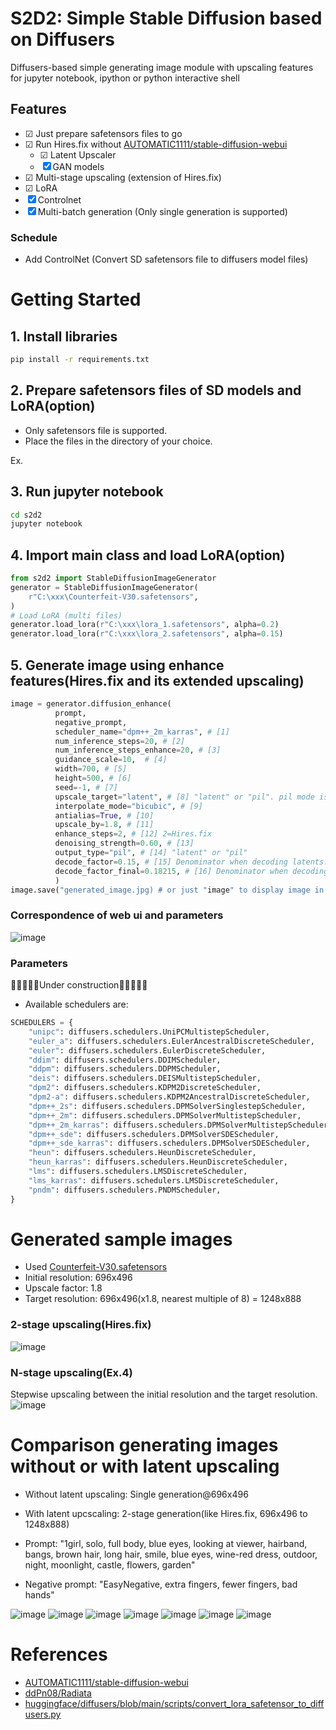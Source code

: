 # S2D2: Simple Stable Diffusion based on Diffusers
Diffusers-based simple generating image module with upscaling features for jupyter notebook, ipython or python interactive shell

## Features
- ☑ Just prepare safetensors files to go
- ☑ Run Hires.fix without [AUTOMATIC1111/stable-diffusion-webui](https://github.com/AUTOMATIC1111/stable-diffusion-webui)
  - ☑ Latent Upscaler
  - ☒ GAN models
- ☑ Multi-stage upscaling (extension of Hires.fix)
- ☑ LoRA
- ☒ Controlnet
- ☒ Multi-batch generation (Only single generation is supported)

### Schedule
- Add ControlNet (Convert SD safetensors file to diffusers model files)

# Getting Started
## 1. Install libraries
```bash
pip install -r requirements.txt
```

## 2. Prepare safetensors files of SD models and LoRA(option)
- Only safetensors file is supported.
- Place the files in the directory of your choice.

Ex. 

## 3. Run jupyter notebook
```bash
cd s2d2
jupyter notebook
```

## 4. Import main class and load LoRA(option)
```python
from s2d2 import StableDiffusionImageGenerator
generator = StableDiffusionImageGenerator(
    r"C:\xxx\Counterfeit-V30.safetensors",
)
# Load LoRA (multi files)
generator.load_lora(r"C:\xxx\lora_1.safetensors", alpha=0.2)
generator.load_lora(r"C:\xxx\lora_2.safetensors", alpha=0.15)
```

## 5. Generate image using enhance features(Hires.fix and its extended upscaling)
```python
image = generator.diffusion_enhance(
          prompt,
          negative_prompt,
          scheduler_name="dpm++_2m_karras", # [1]
          num_inference_steps=20, # [2]
          num_inference_steps_enhance=20, # [3]
          guidance_scale=10,  # [4]
          width=700, # [5]
          height=500, # [6]
          seed=-1, # [7]
          upscale_target="latent", # [8] "latent" or "pil". pil mode is temporary implemented.
          interpolate_mode="bicubic", # [9]
          antialias=True, # [10]
          upscale_by=1.8, # [11]
          enhance_steps=2, # [12] 2=Hires.fix
          denoising_strength=0.60, # [13]
          output_type="pil", # [14] "latent" or "pil"
          decode_factor=0.15, # [15] Denominator when decoding latents. Used to adjust the saturation of the image during decoding.
          decode_factor_final=0.18215, # [16] Denominator when decoding final latents.
          )
image.save("generated_image.jpg) # or just "image" to display image in jupyter
```

### Correspondence of web ui and parameters
![image](https://github.com/keisuke-okb/S2D2/assets/70097451/6b37aa08-70f9-4f69-a67a-63ac38a70b81)


### Parameters
🚧🚧🚧🚧🚧Under construction🚧🚧🚧🚧🚧

- Available schedulers are:
```python
SCHEDULERS = {
    "unipc": diffusers.schedulers.UniPCMultistepScheduler,
    "euler_a": diffusers.schedulers.EulerAncestralDiscreteScheduler,
    "euler": diffusers.schedulers.EulerDiscreteScheduler,
    "ddim": diffusers.schedulers.DDIMScheduler,
    "ddpm": diffusers.schedulers.DDPMScheduler,
    "deis": diffusers.schedulers.DEISMultistepScheduler,
    "dpm2": diffusers.schedulers.KDPM2DiscreteScheduler,
    "dpm2-a": diffusers.schedulers.KDPM2AncestralDiscreteScheduler,
    "dpm++_2s": diffusers.schedulers.DPMSolverSinglestepScheduler,
    "dpm++_2m": diffusers.schedulers.DPMSolverMultistepScheduler,
    "dpm++_2m_karras": diffusers.schedulers.DPMSolverMultistepScheduler,
    "dpm++_sde": diffusers.schedulers.DPMSolverSDEScheduler,
    "dpm++_sde_karras": diffusers.schedulers.DPMSolverSDEScheduler,
    "heun": diffusers.schedulers.HeunDiscreteScheduler,
    "heun_karras": diffusers.schedulers.HeunDiscreteScheduler,
    "lms": diffusers.schedulers.LMSDiscreteScheduler,
    "lms_karras": diffusers.schedulers.LMSDiscreteScheduler,
    "pndm": diffusers.schedulers.PNDMScheduler,
}
```



# Generated sample images
- Used [Counterfeit-V30.safetensors](https://huggingface.co/gsdf/Counterfeit-V3.0/tree/main)
- Initial resolution: 696x496
- Upscale factor: 1.8
- Target resolution: 696x496(x1.8, nearest multiple of 8) = 1248x888


### 2-stage upscaling(Hires.fix)
![image](https://github.com/keisuke-okb/S2D2/assets/70097451/c53eb7b6-4878-466e-b769-f44dfdfce7fa)

### N-stage upscaling(Ex.4)
Stepwise upscaling between the initial resolution and the target resolution.
![image](https://github.com/keisuke-okb/S2D2/assets/70097451/fbacf8b8-37e8-41f6-9402-49ada9754522)


# Comparison generating images without or with latent upscaling
- Without latent upscaling: Single generation@696x496
- With latent upcscaling: 2-stage generation(like Hires.fix, 696x496 to 1248x888)

- Prompt: "1girl, solo, full body, blue eyes, looking at viewer, hairband, bangs, brown hair, long hair, smile, blue eyes, wine-red dress, outdoor, night, moonlight, castle, flowers, garden"
- Negative prompt: "EasyNegative, extra fingers, fewer fingers, bad hands"

![image](https://github.com/keisuke-okb/S2D2/assets/70097451/90632859-07c4-4849-868e-ed7c739c65f1)
![image](https://github.com/keisuke-okb/S2D2/assets/70097451/2bffb9ea-e3c2-417e-8e9e-b3607e246674)
![image](https://github.com/keisuke-okb/S2D2/assets/70097451/5dc21284-fb4f-4687-a833-161b8ef50f95)
![image](https://github.com/keisuke-okb/S2D2/assets/70097451/5b5b7a7a-2352-470c-8293-2e66bdce418a)
![image](https://github.com/keisuke-okb/S2D2/assets/70097451/d2076935-a20b-4b35-8947-b1428532b272)
![image](https://github.com/keisuke-okb/S2D2/assets/70097451/916a6289-7729-4c72-b4c7-2b9541d14f42)
![image](https://github.com/keisuke-okb/S2D2/assets/70097451/bfe37531-7df9-4874-ad6f-9e8283ade6f2)


# References
- [AUTOMATIC1111/stable-diffusion-webui](https://github.com/AUTOMATIC1111/stable-diffusion-webui)
- [ddPn08/Radiata](https://github.com/ddPn08/Radiata)
- [huggingface/diffusers/blob/main/scripts/convert_lora_safetensor_to_diffusers.py](https://github.com/huggingface/diffusers/blob/main/scripts/convert_lora_safetensor_to_diffusers.py)
